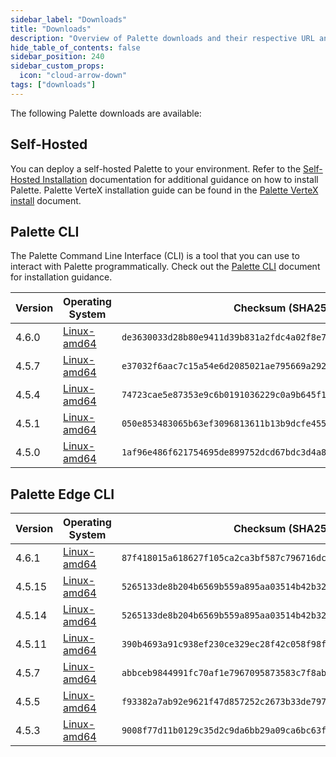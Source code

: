 ```yaml
---
sidebar_label: "Downloads"
title: "Downloads"
description: "Overview of Palette downloads and their respective URL and checksums."
hide_table_of_contents: false
sidebar_position: 240
sidebar_custom_props:
  icon: "cloud-arrow-down"
tags: ["downloads"]
---
```


The following Palette downloads are available:

## Self-Hosted

You can deploy a self-hosted Palette to your environment. Refer to the
[Self-Hosted Installation](enterprise-version/install-palette/install-palette.md) documentation for additional guidance
on how to install Palette. Palette VerteX installation guide can be found in the
[Palette VerteX install](./vertex/install-palette-vertex/install-palette-vertex.md) document.

## Palette CLI

The Palette Command Line Interface (CLI) is a tool that you can use to interact with Palette programmatically. Check out
the [Palette CLI](./automation/palette-cli/palette-cli.md) document for installation guidance.

| Version | Operating System                                                                      | Checksum (SHA256)                                                  |
| ------- | ------------------------------------------------------------------------------------- | ------------------------------------------------------------------ |
| 4.6.0   | [Linux-amd64](https://software.spectrocloud.com/palette-cli/v4.6.0/linux/cli/palette) | `de3630033d28b80e9411d39b831a2fdc4a02f8e71caea2cef82ac0ac00f95de8` |
| 4.5.7   | [Linux-amd64](https://software.spectrocloud.com/palette-cli/v4.5.7/linux/cli/palette) | `e37032f6aac7c15a54e6d2085021ae795669a292cf7a5993a945592b8b8c0d9e` |
| 4.5.4   | [Linux-amd64](https://software.spectrocloud.com/palette-cli/v4.5.4/linux/cli/palette) | `74723cae5e87353e9c6b0191036229c0a9b645f10101e309586ecb18b6691bbd` |
| 4.5.1   | [Linux-amd64](https://software.spectrocloud.com/palette-cli/v4.5.1/linux/cli/palette) | `050e853483065b63ef3096813611b13b9dcfe4556a6fd370ec6ebdf5c6be8738` |
| 4.5.0   | [Linux-amd64](https://software.spectrocloud.com/palette-cli/v4.5.0/linux/cli/palette) | `1af96e486f621754695de899752dcd67bdc3d4a8c16f03272035dbadad6a54f0` |

## Palette Edge CLI

| Version | Operating System                                                                       | Checksum (SHA256)                                                  |
| ------- | -------------------------------------------------------------------------------------- | ------------------------------------------------------------------ |
| 4.6.1   | [Linux-amd64](https://software.spectrocloud.com/stylus/v4.6.0/cli/linux/palette-edge)  | `87f418015a618627f105ca2ca3bf587c796716dca7ce757c14546e0c7e810e35` |
| 4.5.15  | [Linux-amd64](https://software.spectrocloud.com/stylus/v4.5.15/cli/linux/palette-edge) | `5265133de8b204b6569b559a895aa03514b42b3285640755ed29e23d812e21cb` |
| 4.5.14  | [Linux-amd64](https://software.spectrocloud.com/stylus/v4.5.14/cli/linux/palette-edge) | `5265133de8b204b6569b559a895aa03514b42b3285640755ed29e23d812e21cb` |
| 4.5.11  | [Linux-amd64](https://software.spectrocloud.com/stylus/v4.5.11/cli/linux/palette-edge) | `390b4693a91c938ef230ce329ec28f42c058f98fb77160685e9a885dd2083587` |
| 4.5.7   | [Linux-amd64](https://software.spectrocloud.com/stylus/v4.5.7/cli/linux/palette-edge)  | `abbceb9844991fc70af1e7967095873583c7f8aba549583cfc27d22f1e0819b1` |
| 4.5.5   | [Linux-amd64](https://software.spectrocloud.com/stylus/v4.5.5/cli/linux/palette-edge)  | `f93382a7ab92e9621f47d857252c2673b33de79735cf729fcb4b2fb24719d537` |
| 4.5.3   | [Linux-amd64](https://software.spectrocloud.com/stylus/v4.5.3/cli/linux/palette-edge)  | `9008f77d11b0129c35d2c9da6bb29a09ca6bc63ffa27d828996d30ac4c853c28` |
